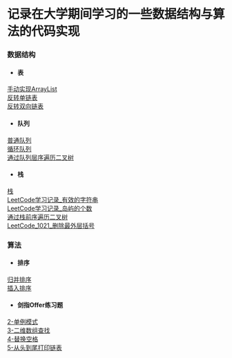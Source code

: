 # 记录在大学期间学习的一些数据结构与算法的代码实现

### 数据结构
- #### 表
[手动实现ArrayList](https://github.com/chenyongda2018/DataStructure-Algorithm/blob/master/src/DataStructure_List/MyArrayList.java)  
[反转单链表](https://github.com/chenyongda2018/DataStructure-Algorithm/blob/master/src/DataStructure_List/ReverseList.java)   
[反转双向链表](https://github.com/chenyongda2018/DataStructure-Algorithm/blob/master/src/DataStructure_List/ReverseDListNode.java)   
- #### 队列  
[普通队列](https://github.com/chenyongda2018/DataStructure-Algorithm/blob/master/src/DataStructure_Queue/MyQueue.java)  
[循环队列](https://github.com/chenyongda2018/DataStructure-Algorithm/blob/master/src/DataStructure_Queue/CircularQueue.java)  
[通过队列层序遍历二叉树](https://github.com/chenyongda2018/DataStructure-Algorithm/blob/master/src/DataStructure_Tree/Traversing_LevelOrder.java)
- #### 栈  
[栈](https://github.com/chenyongda2018/DataStructure-Algorithm/blob/master/src/DataStructure_Stack/MyStack.java)  
[LeetCode学习记录_有效的字符串](https://github.com/chenyongda2018/DataStructure-Algorithm/blob/master/src/DataStructure_Stack/%E6%9C%89%E6%95%88%E7%9A%84%E7%AC%A6%E5%8F%B7.md)  
[LeetCode学习记录_岛屿的个数](https://github.com/chenyongda2018/DataStructure-Algorithm/blob/master/src/DataStructure_Stack/%E5%B2%9B%E5%B1%BF%E7%9A%84%E4%B8%AA%E6%95%B0.md)  
[通过栈前序遍历二叉树](https://github.com/chenyongda2018/DataStructure-Algorithm/blob/master/src/DataStructure_Tree/Traversing_Preorder_1.java)   
[LeetCode_1021_删除最外层括号](https://github.com/chenyongda2018/DataStructure-Algorithm/blob/master/LeetCode/%E5%88%A0%E9%99%A4%E6%9C%80%E5%A4%96%E5%B1%82%E6%8B%AC%E5%8F%B7_1021/Solution.java)

### 算法  
- #### 排序  
[归并排序](https://github.com/chenyongda2018/DataStructure-Algorithm/blob/master/src/DataStructure_Sort/MergeSort.java)  
[插入排序](https://github.com/chenyongda2018/DataStructure-Algorithm/blob/master/src/DataStructure_Sort/InsertSort.java)  

- #### 剑指Offer练习题
[2-单例模式](https://github.com/chenyongda2018/DataStructure-Algorithm/tree/master/%E5%89%91%E6%8C%87Offer/T2_%E5%AE%9E%E7%8E%B0SingleTon%E6%A8%A1%E5%BC%8F)  
[3-二维数组查找](https://github.com/chenyongda2018/DataStructure-Algorithm/tree/master/%E5%89%91%E6%8C%87Offer/T3_%E4%BA%8C%E7%BB%B4%E6%95%B0%E7%BB%84%E6%9F%A5%E6%89%BE)  
[4-替换空格](https://github.com/chenyongda2018/DataStructure-Algorithm/tree/master/%E5%89%91%E6%8C%87Offer/T4_%E6%9B%BF%E6%8D%A2%E7%A9%BA%E6%A0%BC)  
[5-从头到尾打印链表](https://github.com/chenyongda2018/DataStructure-Algorithm/tree/master/%E5%89%91%E6%8C%87Offer/T5_%E4%BB%8E%E5%B0%BE%E5%88%B0%E5%A4%B4%E6%89%93%E5%8D%B0%E9%93%BE%E8%A1%A8)